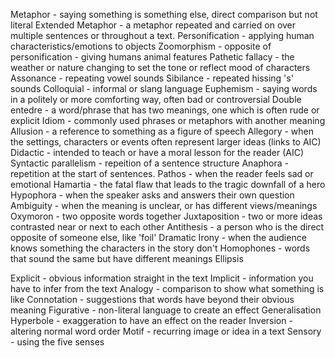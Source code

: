 Metaphor - saying something is something else, direct comparison but not literal
Extended Metaphor - a metaphor repeated and carried on over multiple sentences or throughout a text.
Personification - applying human characteristics/emotions to objects
Zoomorphism - opposite of personification - giving humans animal features
Pathetic fallacy - the weather or nature changing to set the tone or reflect mood of characters
Assonance - repeating vowel sounds
Sibilance - repeated hissing 's' sounds
Colloquial - informal or slang language
Euphemism - saying words in a politely or more comforting way, often bad or controversial
Double entedre - a word/phrase that has two meanings, one which is often rude or explicit
Idiom - commonly used phrases or metaphors with another meaning
Allusion - a reference to something as a figure of speech
Allegory - when the settings, characters or events often represent larger ideas (links to AIC)
Didactic - intended to teach or have a moral lesson for the reader (AIC)
Syntactic parallelism - repeition of a sentence structure
Anaphora - repetition at the start of sentences.
Pathos - when the reader feels sad or emotional
Hamartia - the fatal flaw that leads to the tragic downfall of a hero
Hypophora - when the speaker asks and answers their own question
Ambiguity - when the meaning is unclear, or has different views/meanings 
Oxymoron - two opposite words together
Juxtaposition - two or more ideas contrasted near or next to each other
Antithesis - a person who is the direct opposite of someone else, like 'foil'
Dramatic Irony - when the audience knows something the characters in the story don't
Homophones - words that sound the same but have different meanings
Ellipsis

Explicit - obvious information straight in the text
Implicit - information you have to infer from the text
Analogy - comparison to show what something is like
Connotation - suggestions that words have beyond their obvious meaning
Figurative - non-literal language to create an effect
Generalisation
Hyperbole - exaggeration to have an effect on the reader
Inversion - altering normal word order
Motif - recurring image or idea in a text
Sensory - using the five senses